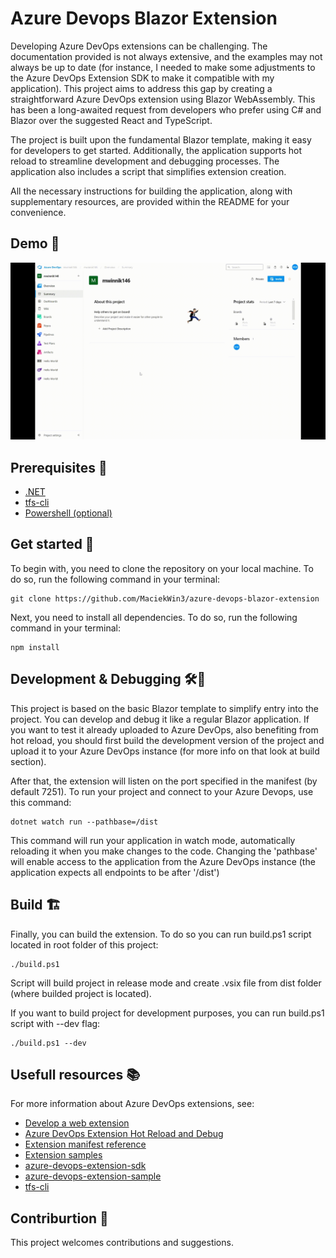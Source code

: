 ﻿# Azure Devops Blazor Extension

Developing Azure DevOps extensions can be challenging. The documentation provided is not always extensive, and the examples may not always be up to date (for instance, I needed to make some adjustments to the Azure DevOps Extension SDK to make it compatible with my application). This project aims to address this gap by creating a straightforward Azure DevOps extension using Blazor WebAssembly. This has been a long-awaited request from developers who prefer using C# and Blazor over the suggested React and TypeScript.

The project is built upon the fundamental Blazor template, making it easy for developers to get started. Additionally, the application supports hot reload to streamline development and debugging processes. The application also includes a script that simplifies extension creation.

All the necessary instructions for building the application, along with supplementary resources, are provided within the README for your convenience.


## Demo 🎥
![Azure Devops Blazor Extension Demo](./assets/demo.gif)

## Prerequisites 📝
- [.NET](https://dotnet.microsoft.com/en-us/)
- [tfs-cli](https://github.com/Microsoft/tfs-cli)
- [Powershell (optional)](https://learn.microsoft.com/en-us/powershell/scripting/install/installing-powershell?view=powershell-7.3)

## Get started 🚀
To begin with, you need to clone the repository on your local machine. To do so, run the following command in your terminal:
```
git clone https://github.com/MaciekWin3/azure-devops-blazor-extension
```

Next, you need to install all dependencies. To do so, run the following command in your terminal:
```
npm install
```

## Development & Debugging 🛠🐞
This project is based on the basic Blazor template to simplify entry into the project. You can develop and debug it like a regular Blazor application. If you want to test it already uploaded to Azure DevOps, also benefiting from hot reload, you should first build the development version of the project and upload it to your Azure DevOps instance (for more info on that look at build section).

After that, the extension will listen on the port specified in the manifest (by default 7251). To  run your project and connect to your Azure Devops, use this command:
```
dotnet watch run --pathbase=/dist
```

This command will run your application in watch mode, automatically reloading it when you make changes to the code. Changing the 'pathbase' will enable access to the application from the Azure DevOps instance (the application expects all endpoints to be after '/dist')

## Build 🏗
Finally, you can build the extension. To do so you can run build.ps1 script located in root folder of this project:
```
./build.ps1
```

Script will build project in release mode and create .vsix file from dist folder (where builded project is located).

If you want to build project for development purposes, you can run build.ps1 script with --dev flag:
```
./build.ps1 --dev
```

## Usefull resources 📚
For more information about Azure DevOps extensions, see:
- [Develop a web extension](https://learn.microsoft.com/en-us/azure/devops/extend/get-started/node?view=azure-devops)
- [Azure DevOps Extension Hot Reload and Debug](https://github.com/microsoft/azure-devops-extension-hot-reload-and-debug)
- [Extension manifest reference](https://learn.microsoft.com/en-us/azure/devops/extend/develop/manifest?view=azure-devops)
- [Extension samples](https://learn.microsoft.com/en-us/azure/devops/extend/develop/samples-overview?view=azure-devops&source=recommendations)
- [azure-devops-extension-sdk](https://github.com/microsoft/azure-devops-extension-sdk)
- [azure-devops-extension-sample](https://github.com/microsoft/azure-devops-extension-sample)
- [tfs-cli](https://github.com/Microsoft/tfs-cli)


## Contriburtion 🤝

This project welcomes contributions and suggestions.


